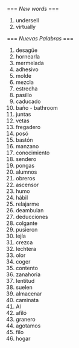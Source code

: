 === *New words* ===

1. undersell
2. virtually    

=== *Nuevas Palabras* ===

1. desagüe
2. hornearla
3. mermelada
4. adhesivo
5. molde
6. mezcla
7. estrecha
8. pasillo
9. caducado
10. baño - bathroom
11. juntas
12. vetas
13. fregadero
14. posó
15. bastón
16. manzano
17. conocimiento
18. sendero
19. pongas
20. alumnos
21. obreros
22. ascensor
23. humo
24. hábil
25. relajarme   
26. deambulan
27. deducciones
28. colgante
29. pusieron
30. lejía
31. crezca
32. lechtera
33. olor
34. coger
35. contento
36. zanahoria
37. lentitud
38. suelen
39. almacenar
40. caminata
41. Al
42. afiló
43. granero
44. agotamos
45. filo
46. hogar

